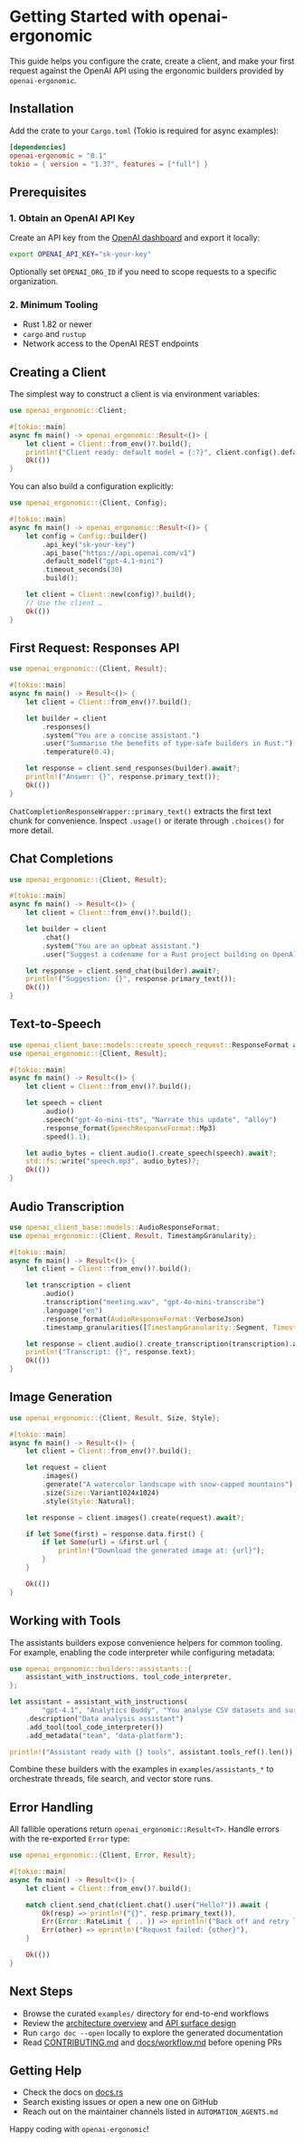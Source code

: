 # Getting Started with openai-ergonomic

This guide helps you configure the crate, create a client, and make your first
request against the OpenAI API using the ergonomic builders provided by
`openai-ergonomic`.

## Installation

Add the crate to your `Cargo.toml` (Tokio is required for async examples):

```toml
[dependencies]
openai-ergonomic = "0.1"
tokio = { version = "1.37", features = ["full"] }
```

## Prerequisites

### 1. Obtain an OpenAI API Key
Create an API key from the [OpenAI dashboard](https://platform.openai.com/api-keys)
and export it locally:

```bash
export OPENAI_API_KEY="sk-your-key"
```

Optionally set `OPENAI_ORG_ID` if you need to scope requests to a specific
organization.

### 2. Minimum Tooling
- Rust 1.82 or newer
- `cargo` and `rustup`
- Network access to the OpenAI REST endpoints

## Creating a Client

The simplest way to construct a client is via environment variables:

```rust
use openai_ergonomic::Client;

#[tokio::main]
async fn main() -> openai_ergonomic::Result<()> {
    let client = Client::from_env()?.build();
    println!("Client ready: default model = {:?}", client.config().default_model());
    Ok(())
}
```

You can also build a configuration explicitly:

```rust
use openai_ergonomic::{Client, Config};

#[tokio::main]
async fn main() -> openai_ergonomic::Result<()> {
    let config = Config::builder()
        .api_key("sk-your-key")
        .api_base("https://api.openai.com/v1")
        .default_model("gpt-4.1-mini")
        .timeout_seconds(30)
        .build();

    let client = Client::new(config)?.build();
    // Use the client …
    Ok(())
}
```

## First Request: Responses API

```rust
use openai_ergonomic::{Client, Result};

#[tokio::main]
async fn main() -> Result<()> {
    let client = Client::from_env()?.build();

    let builder = client
        .responses()
        .system("You are a concise assistant.")
        .user("Summarise the benefits of type-safe builders in Rust.")
        .temperature(0.4);

    let response = client.send_responses(builder).await?;
    println!("Answer: {}", response.primary_text());
    Ok(())
}
```

`ChatCompletionResponseWrapper::primary_text()` extracts the first text chunk for
convenience. Inspect `.usage()` or iterate through `.choices()` for more detail.

## Chat Completions

```rust
use openai_ergonomic::{Client, Result};

#[tokio::main]
async fn main() -> Result<()> {
    let client = Client::from_env()?.build();

    let builder = client
        .chat()
        .system("You are an upbeat assistant.")
        .user("Suggest a codename for a Rust project building on OpenAI.");

    let response = client.send_chat(builder).await?;
    println!("Suggestion: {}", response.primary_text());
    Ok(())
}
```

## Text-to-Speech

```rust
use openai_client_base::models::create_speech_request::ResponseFormat as SpeechResponseFormat;
use openai_ergonomic::{Client, Result};

#[tokio::main]
async fn main() -> Result<()> {
    let client = Client::from_env()?.build();

    let speech = client
        .audio()
        .speech("gpt-4o-mini-tts", "Narrate this update", "alloy")
        .response_format(SpeechResponseFormat::Mp3)
        .speed(1.1);

    let audio_bytes = client.audio().create_speech(speech).await?;
    std::fs::write("speech.mp3", audio_bytes)?;
    Ok(())
}
```

## Audio Transcription

```rust
use openai_client_base::models::AudioResponseFormat;
use openai_ergonomic::{Client, Result, TimestampGranularity};

#[tokio::main]
async fn main() -> Result<()> {
    let client = Client::from_env()?.build();

    let transcription = client
        .audio()
        .transcription("meeting.wav", "gpt-4o-mini-transcribe")
        .language("en")
        .response_format(AudioResponseFormat::VerboseJson)
        .timestamp_granularities([TimestampGranularity::Segment, TimestampGranularity::Word]);

    let response = client.audio().create_transcription(transcription).await?;
    println!("Transcript: {}", response.text);
    Ok(())
}
```

## Image Generation

```rust
use openai_ergonomic::{Client, Result, Size, Style};

#[tokio::main]
async fn main() -> Result<()> {
    let client = Client::from_env()?.build();

    let request = client
        .images()
        .generate("A watercolor landscape with snow-capped mountains")
        .size(Size::Variant1024x1024)
        .style(Style::Natural);

    let response = client.images().create(request).await?;

    if let Some(first) = response.data.first() {
        if let Some(url) = &first.url {
            println!("Download the generated image at: {url}");
        }
    }

    Ok(())
}
```

## Working with Tools

The assistants builders expose convenience helpers for common tooling. For
example, enabling the code interpreter while configuring metadata:

```rust
use openai_ergonomic::builders::assistants::{
    assistant_with_instructions, tool_code_interpreter,
};

let assistant = assistant_with_instructions(
        "gpt-4.1", "Analytics Buddy", "You analyse CSV datasets and surface insights.")
    .description("Data analysis assistant")
    .add_tool(tool_code_interpreter())
    .add_metadata("team", "data-platform");

println!("Assistant ready with {} tools", assistant.tools_ref().len());
```

Combine these builders with the examples in `examples/assistants_*` to orchestrate
threads, file search, and vector store runs.

## Error Handling

All fallible operations return `openai_ergonomic::Result<T>`. Handle errors with
the re-exported `Error` type:

```rust
use openai_ergonomic::{Client, Error, Result};

#[tokio::main]
async fn main() -> Result<()> {
    let client = Client::from_env()?.build();

    match client.send_chat(client.chat().user("Hello?")).await {
        Ok(resp) => println!("{}", resp.primary_text()),
        Err(Error::RateLimit { .. }) => eprintln!("Back off and retry later"),
        Err(other) => eprintln!("Request failed: {other}"),
    }

    Ok(())
}
```

## Next Steps

- Browse the curated `examples/` directory for end-to-end workflows
- Review the [architecture overview](architecture.md) and [API surface design](design/api_surface.md)
- Run `cargo doc --open` locally to explore the generated documentation
- Read [CONTRIBUTING.md](../CONTRIBUTING.md) and [docs/workflow.md](workflow.md) before opening PRs

## Getting Help

- Check the docs on [docs.rs](https://docs.rs/openai-ergonomic)
- Search existing issues or open a new one on GitHub
- Reach out on the maintainer channels listed in `AUTOMATION_AGENTS.md`

Happy coding with `openai-ergonomic`!

